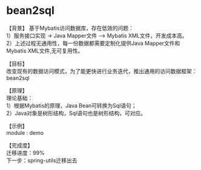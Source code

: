 # bean2sql

【背景】
基于Mybatis访问数据库，存在低效的问题：  
1）服务接口实现 -> Java Mapper文件 —> Mybatis XML文件，开发成本高。  
2）上述过程无通用性，每一份数据都需要定制化提供Java Mapper文件和Mybatis XML文件,无可复用性。  
  
  
【目标】  
改变现有的数据访问模式，为了能更快进行业务迭代，推出通用的访问数据框架：bean2sql  


【原理】  
理论基础：  
1）根据Mybatis的原理，Java Bean可转换为Sql语句；  
2）Java对象是树形结构，Sql语句也是树形结构，可对应。  
  
【示例】  
module : demo  
  
【完成度】  
迁移进度：99%  
下一步：spring-utils迁移出去  
